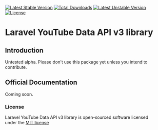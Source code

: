 [![Latest Stable Version](https://poser.pugx.org/cupoftea/youtube/version.svg)](https://packagist.org/packages/cupoftea/youtube) [![Total Downloads](https://poser.pugx.org/cupoftea/youtube/downloads.svg)](https://packagist.org/packages/cupoftea/youtube) [![Latest Unstable Version](https://poser.pugx.org/cupoftea/youtube/v/unstable.svg)](https://packagist.org/packages/cupoftea/youtube) [![License](https://poser.pugx.org/cupoftea/youtube/license.svg)](https://packagist.org/packages/cupoftea/youtube)

# Laravel YouTube Data API v3 library

## Introduction

Untested alpha. Please don't use this package yet unless you intend to contribute.

## Official Documentation

Coming soon.

### License

Laravel YouTube Data API v3 library is open-sourced software licensed under the [MIT license](http://opensource.org/licenses/MIT)
